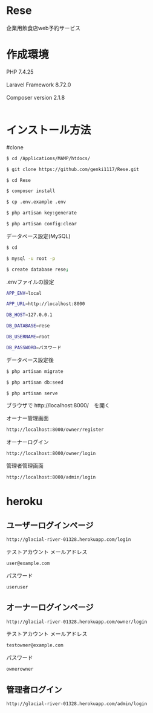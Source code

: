 # Rese
企業用飲食店web予約サービス<br>

# 作成環境
PHP 7.4.25<br><br>
Laravel Framework 8.72.0<br><br>
Composer version 2.1.8<br><br>

# インストール方法

#clone
```bash
$ cd /Applications/MAMP/htdocs/

$ git clone https://github.com/genki1117/Rese.git

$ cd Rese

$ composer install

$ cp .env.example .env

$ php artisan key:generate

$ php artisan config:clear
```


データベース設定(MySQL)

```bash
$ cd

$ mysql -u root -p

$ create database rese;
```


.envファイルの設定
```bash
APP_ENV=local

APP_URL=http://localhost:8000

DB_HOST=127.0.0.1

DB_DATABASE=rese

DB_USERNAME=root

DB_PASSWORD=パスワード
```

データベース設定後
```bash
$ php artisan migrate

$ php artisan db:seed

$ php artisan serve
```

ブラウザで http://localhost:8000/　を開く


オーナー管理画面
```bash
http://localhost:8000/owner/register
```
オーナーログイン
```bash
http://localhost:8000/owner/login
```
管理者管理画面
```bash
http://localhost:8000/admin/login
```

# heroku
## ユーザーログインページ
```bash
http://glacial-river-01328.herokuapp.com/login
```
テストアカウント
メールアドレス
```bash
user@example.com
```
パスワード
```bash
useruser
```

## オーナーログインページ
```bash
http://glacial-river-01328.herokuapp.com/owner/login
```
テストアカウント
メールアドレス
```bash
testowner@example.com
```
パスワード
```bash
ownerowner
```
## 管理者ログイン
```bash
http://glacial-river-01328.herokuapp.com/admin/login
```

